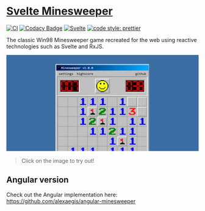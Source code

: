 # [Svelte Minesweeper](https://alexaegis.github.io/svelte-minesweeper/)

<!-- markdownlint-disable MD013 -->

[![CI](https://github.com/AlexAegis/svelte-minesweeper/workflows/CI/badge.svg)](https://github.com/AlexAegis/svelte-minesweeper/actions?query=workflow%3ACI) [![Codacy Badge](https://app.codacy.com/project/badge/Grade/3f3b484c74f24c84a9a67ce2bf9653c2)](https://www.codacy.com/manual/AlexAegis/svelte-minesweeper?utm_source=github.com&utm_medium=referral&utm_content=AlexAegis/svelte-minesweeper&utm_campaign=Badge_Grade) [![Svelte](https://img.shields.io/badge/made%20with-svelte-orange)](https://github.com/sveltejs/svelte) [![code style: prettier](https://img.shields.io/badge/code_style-prettier-ff69b4.svg)](https://github.com/prettier/prettier)

<!-- markdownlint-enable MD013 -->

The classic Win98 Minesweeper game recreated for the web using reactive
technologies such as Svelte and RxJS.

[![Preview](./docs/minesweeper-preview.png)](https://alexaegis.github.io/svelte-minesweeper/)

> Click on the image to try out!

## Angular version

Check out the Angular implementation here: <https://github.com/alexaegis/angular-minesweeper>
